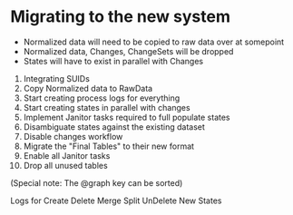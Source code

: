 # Migrating to the new system

* Normalized data will need to be copied to raw data over at somepoint
* Normalized data, Changes, ChangeSets will be dropped
* States will have to exist in parallel with Changes

1. Integrating SUIDs
2. Copy Normalized data to RawData
3. Start creating process logs for everything
4. Start creating states in parallel with changes
5. Implement Janitor tasks required to full populate states
6. Disambiguate states against the existing dataset
7. Disable changes workflow
8. Migrate the "Final Tables" to their new format
9. Enable all Janitor tasks
10. Drop all unused tables



(Special note: The @graph key can be sorted)

Logs for Create Delete Merge Split UnDelete
New States
